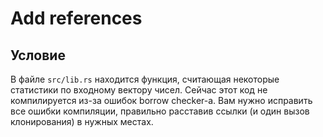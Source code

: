 # Add references

## Условие

В файле `src/lib.rs` находится функция, считающая некоторые статистики по входному вектору чисел. Сейчас этот код не компилируется из-за ошибок borrow checker-а. Вам нужно исправить все ошибки компиляции, правильно расставив ссылки (и один вызов клонирования) в нужных местах.
